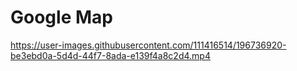 # Google Map





https://user-images.githubusercontent.com/111416514/196736920-be3ebd0a-5d4d-44f7-8ada-e139f4a8c2d4.mp4


